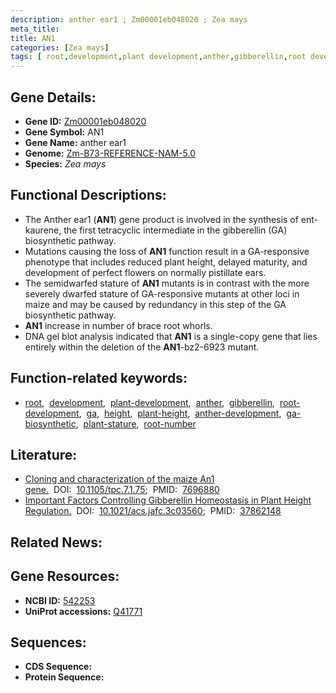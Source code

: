 ```yaml
---
description: anther ear1 ; Zm00001eb048020 ; Zea mays
meta_title:
title: AN1
categories: [Zea mays]
tags: [ root,development,plant development,anther,gibberellin,root development,ga,height,plant height,anther development,ga biosynthetic,plant stature,root number ]
---
```


## Gene Details:
- **Gene ID:**	[Zm00001eb048020](https://www.maizegdb.org/gene_center/gene/Zm00001eb048020)
- **Gene Symbol:** AN1
- **Gene Name:** anther ear1
- **Genome:** [Zm-B73-REFERENCE-NAM-5.0](https://www.maizegdb.org/genome/assembly/Zm-B73-REFERENCE-NAM-5.0)
- **Species:** *Zea mays*

## Functional Descriptions:
   - The Anther ear1 (**AN1**) gene product is involved in the synthesis of ent-kaurene, the first tetracyclic intermediate in the gibberellin (GA) biosynthetic pathway.
   - Mutations causing the loss of **AN1** function result in a GA-responsive phenotype that includes reduced plant height, delayed maturity, and development of perfect flowers on normally pistillate ears.
   - The semidwarfed stature of **AN1** mutants is in contrast with the more severely dwarfed stature of GA-responsive mutants at other loci in maize and may be caused by redundancy in this step of the GA biosynthetic pathway.
   - **AN1** increase in number of brace root whorls.
   - DNA gel blot analysis indicated that **AN1** is a single-copy gene that lies entirely within the deletion of the **AN1**-bz2-6923 mutant.

## Function-related keywords:
- [root](/tags/root/),&nbsp;&nbsp;[development](/tags/development/),&nbsp;&nbsp;[plant-development](/tags/plant-development/),&nbsp;&nbsp;[anther](/tags/anther/),&nbsp;&nbsp;[gibberellin](/tags/gibberellin/),&nbsp;&nbsp;[root-development](/tags/root-development/),&nbsp;&nbsp;[ga](/tags/ga/),&nbsp;&nbsp;[height](/tags/height/),&nbsp;&nbsp;[plant-height](/tags/plant-height/),&nbsp;&nbsp;[anther-development](/tags/anther-development/),&nbsp;&nbsp;[ga-biosynthetic](/tags/ga-biosynthetic/),&nbsp;&nbsp;[plant-stature](/tags/plant-stature/),&nbsp;&nbsp;[root-number](/tags/root-number/)

## Literature:
   - [Cloning and characterization of the maize An1 gene.]( https://academic.oup.com/plcell/article/7/1/75/5984881?login=true)&nbsp;&nbsp;DOI:&nbsp;&nbsp;[10.1105/tpc.7.1.75](https://academic.oup.com/plcell/article/7/1/75/5984881?login=true);&nbsp;&nbsp;PMID:&nbsp;&nbsp;[7696880](https://pubmed.ncbi.nlm.nih.gov/7696880/)
   - [Important Factors Controlling Gibberellin Homeostasis in Plant Height Regulation.]( https://pubs.acs.org/doi/10.1021/acs.jafc.3c03560)&nbsp;&nbsp;DOI:&nbsp;&nbsp;[10.1021/acs.jafc.3c03560](https://pubs.acs.org/doi/10.1021/acs.jafc.3c03560);&nbsp;&nbsp;PMID:&nbsp;&nbsp;[37862148](https://pubmed.ncbi.nlm.nih.gov/37862148/)

## Related News:

## Gene Resources:
- **NCBI ID:** [542253](https://www.ncbi.nlm.nih.gov/gene/?term=542253)
- **UniProt accessions:** [Q41771](https://www.uniprot.org/uniprotkb/Q41771/entry)



## Sequences:
- **CDS Sequence:**
- **Protein Sequence:**

